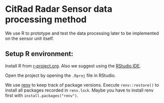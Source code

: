 # CitRad Radar Sensor data processing method

We use R to prototype and test the data processing later to be implemented on the sensor unit itself. 


## Setup R environment:

Install R from [r-project.org](https://www.r-project.org/). Also we suggest using the [RStudio IDE](https://posit.co/downloads/).

Open the project by opening the `.Rproj` file in RStudio.

We use [renv](https://rstudio.github.io/renv/index.html) to keep track of package versions. Execute `renv::restore()` to install all packages recorded in `renv.lock`. Maybe you have to install renv first with `install.packages("renv")`.

